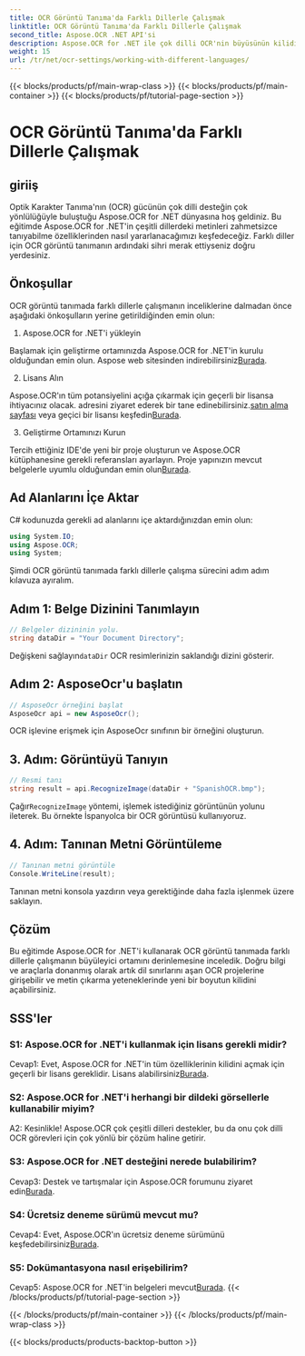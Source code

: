 ```yaml
---
title: OCR Görüntü Tanıma'da Farklı Dillerle Çalışmak
linktitle: OCR Görüntü Tanıma'da Farklı Dillerle Çalışmak
second_title: Aspose.OCR .NET API'si
description: Aspose.OCR for .NET ile çok dilli OCR'nin büyüsünün kilidini açın. Çeşitli dillerdeki metinleri zahmetsizce çıkarın.
weight: 15
url: /tr/net/ocr-settings/working-with-different-languages/
---
```


{{< blocks/products/pf/main-wrap-class >}}
{{< blocks/products/pf/main-container >}}
{{< blocks/products/pf/tutorial-page-section >}}

# OCR Görüntü Tanıma'da Farklı Dillerle Çalışmak

## giriiş

Optik Karakter Tanıma'nın (OCR) gücünün çok dilli desteğin çok yönlülüğüyle buluştuğu Aspose.OCR for .NET dünyasına hoş geldiniz. Bu eğitimde Aspose.OCR for .NET'in çeşitli dillerdeki metinleri zahmetsizce tanıyabilme özelliklerinden nasıl yararlanacağımızı keşfedeceğiz. Farklı diller için OCR görüntü tanımanın ardındaki sihri merak ettiyseniz doğru yerdesiniz.

## Önkoşullar

OCR görüntü tanımada farklı dillerle çalışmanın inceliklerine dalmadan önce aşağıdaki önkoşulların yerine getirildiğinden emin olun:

1. Aspose.OCR for .NET'i yükleyin

 Başlamak için geliştirme ortamınızda Aspose.OCR for .NET'in kurulu olduğundan emin olun. Aspose web sitesinden indirebilirsiniz[Burada](https://releases.aspose.com/ocr/net/).

2. Lisans Alın

 Aspose.OCR'ın tüm potansiyelini açığa çıkarmak için geçerli bir lisansa ihtiyacınız olacak. adresini ziyaret ederek bir tane edinebilirsiniz.[satın alma sayfası](https://purchase.aspose.com/buy) veya geçici bir lisansı keşfedin[Burada](https://purchase.aspose.com/temporary-license/).

3. Geliştirme Ortamınızı Kurun

Tercih ettiğiniz IDE'de yeni bir proje oluşturun ve Aspose.OCR kütüphanesine gerekli referansları ayarlayın. Proje yapınızın mevcut belgelerle uyumlu olduğundan emin olun[Burada](https://reference.aspose.com/ocr/net/).

## Ad Alanlarını İçe Aktar

C# kodunuzda gerekli ad alanlarını içe aktardığınızdan emin olun:

```csharp
using System.IO;
using Aspose.OCR;
using System;
```

Şimdi OCR görüntü tanımada farklı dillerle çalışma sürecini adım adım kılavuza ayıralım.

## Adım 1: Belge Dizinini Tanımlayın

```csharp
// Belgeler dizininin yolu.
string dataDir = "Your Document Directory";
```

 Değişkeni sağlayın`dataDir` OCR resimlerinizin saklandığı dizini gösterir.

## Adım 2: AsposeOcr'u başlatın

```csharp
// AsposeOcr örneğini başlat
AsposeOcr api = new AsposeOcr();
```

OCR işlevine erişmek için AsposeOcr sınıfının bir örneğini oluşturun.

## 3. Adım: Görüntüyü Tanıyın

```csharp
// Resmi tanı
string result = api.RecognizeImage(dataDir + "SpanishOCR.bmp");
```

 Çağır`RecognizeImage` yöntemi, işlemek istediğiniz görüntünün yolunu ileterek. Bu örnekte İspanyolca bir OCR görüntüsü kullanıyoruz.

## 4. Adım: Tanınan Metni Görüntüleme

```csharp
// Tanınan metni görüntüle
Console.WriteLine(result);
```

Tanınan metni konsola yazdırın veya gerektiğinde daha fazla işlenmek üzere saklayın.

## Çözüm

Bu eğitimde Aspose.OCR for .NET'i kullanarak OCR görüntü tanımada farklı dillerle çalışmanın büyüleyici ortamını derinlemesine inceledik. Doğru bilgi ve araçlarla donanmış olarak artık dil sınırlarını aşan OCR projelerine girişebilir ve metin çıkarma yeteneklerinde yeni bir boyutun kilidini açabilirsiniz.

## SSS'ler

### S1: Aspose.OCR for .NET'i kullanmak için lisans gerekli midir?

 Cevap1: Evet, Aspose.OCR for .NET'in tüm özelliklerinin kilidini açmak için geçerli bir lisans gereklidir. Lisans alabilirsiniz[Burada](https://purchase.aspose.com/buy).

### S2: Aspose.OCR for .NET'i herhangi bir dildeki görsellerle kullanabilir miyim?

A2: Kesinlikle! Aspose.OCR çok çeşitli dilleri destekler, bu da onu çok dilli OCR görevleri için çok yönlü bir çözüm haline getirir.

### S3: Aspose.OCR for .NET desteğini nerede bulabilirim?

 Cevap3: Destek ve tartışmalar için Aspose.OCR forumunu ziyaret edin[Burada](https://forum.aspose.com/c/ocr/16).

### S4: Ücretsiz deneme sürümü mevcut mu?

 Cevap4: Evet, Aspose.OCR'ın ücretsiz deneme sürümünü keşfedebilirsiniz[Burada](https://releases.aspose.com/).

### S5: Dokümantasyona nasıl erişebilirim?

 Cevap5: Aspose.OCR for .NET'in belgeleri mevcut[Burada](https://reference.aspose.com/ocr/net/).
{{< /blocks/products/pf/tutorial-page-section >}}

{{< /blocks/products/pf/main-container >}}
{{< /blocks/products/pf/main-wrap-class >}}

{{< blocks/products/products-backtop-button >}}

